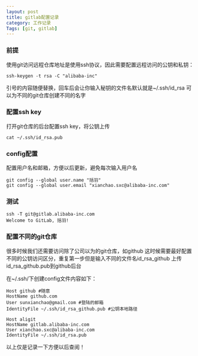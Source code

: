 ```yaml
---
layout: post
title: gitlab配置记录
category: 工作记录
Tags: [git, gitlab]
---
```


### 前提
使用git访问远程仓库地址是使用ssh协议，因此需要配置远程访问的公钥和私钥：
````
ssh-keygen -t rsa -C "alibaba-inc"
````
引号的内容随便替换，回车后会让你输入秘钥的文件名默认就是~/.ssh/id_rsa 可以为不同的git仓库创建不同的名字

### 配置ssh key
打开git仓库的后台配置ssh key，将公钥上传
````
cat ~/.ssh/id_rsa.pub
````
<!--break-->

### config配置
配置用户名和邮箱，方便以后更新，避免每次输入用户名
````
git config --global user.name "括羽"
git config --global user.email "xianchao.sxc@alibaba-inc.com"
````

### 测试
````
ssh -T git@gitlab.alibaba-inc.com
Welcome to GitLab, 括羽!
````

### 配置不同的git仓库
很多时候我们还需要访问除了公司以为的git仓库，如github
这时候需要最好配置不同的公钥访问区分，重复第一步但是输入不同的文件名id_rsa_github
上传id_rsa_github.pub到github后台

在~/.ssh/下创建config文件内容如下：
````
Host github #随意
HostName github.com
User sunxianchao@gmail.com #登陆的邮箱
IdentityFile ~/.ssh/id_rsa_github.pub #公钥本地路径

Host aligit
HostName gitlab.alibaba-inc.com
User xianchao.sxc@alibaba-inc.com
IdentityFile ~/.ssh/id_rsa.pub
````

以上仅是记录一下方便以后查阅！

